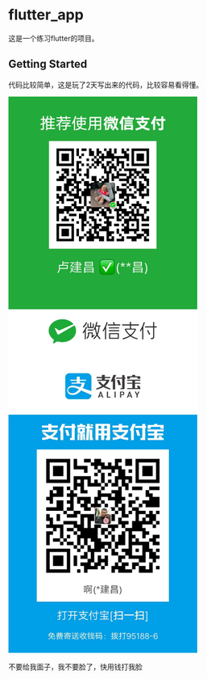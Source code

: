 # flutter_app

这是一个练习flutter的项目。

## Getting Started

代码比较简单，这是玩了2天写出来的代码，比较容易看得懂。

<img src="https://github.com/gutouzhou/flutter_zhh/blob/master/pay_image/wechat_pay.jpg" width=375>
<img src="https://github.com/gutouzhou/flutter_zhh/blob/master/pay_image/alipay_pay.jpg" width=375>


不要给我面子，我不要脸了，快用钱打我脸
